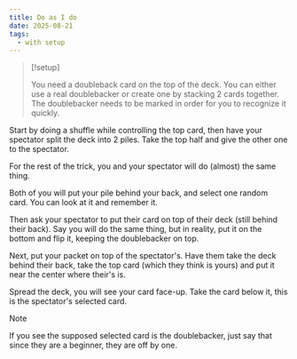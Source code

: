 ```yaml
---
title: Do as I do
date: 2025-08-21
tags:
  - with setup
---
```


> [!setup]
>
> You need a doubleback card on the top of the deck. You can either use a real doublebacker or create one by stacking 2 cards together. The doublebacker needs to be marked in order for you to recognize it quickly.

Start by doing a shuffle while controlling the top card, then have your spectator split the deck into 2 piles. Take the top half and give the other one to the spectator.

For the rest of the trick, you and your spectator will do (almost) the same thing.

Both of you will put your pile behind your back, and select one random card. You can look at it and remember it.

Then ask your spectator to put their card on top of their deck (still behind their back). Say you will do the same thing, but in reality, put it on the bottom and flip it, keeping the doublebacker on top.

Next, put your packet on top of the spectator's. Have them take the deck behind their back, take the top card (which they think is yours) and put it near the center where their's is.

Spread the deck, you will see your card face-up. Take the card below it, this is the spectator's selected card.

> [!note]
>
> If you see the supposed selected card is the doublebacker, just say that since they are a beginner, they are off by one.
